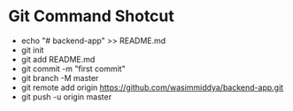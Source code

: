 # Git Command Shotcut
- echo "# backend-app" >> README.md 
- git init
- git add README.md
- git commit -m "first commit"
- git branch -M master
- git remote add origin https://github.com/wasimmiddya/backend-app.git
- git push -u origin master
